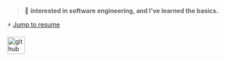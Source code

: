 > 🌱 **interested in software engineering, and I've learned the basics.**

  ⚡ [Jump to resume](https://github.com/juba97/Resume)
  
  [<img src='https://cdn.jsdelivr.net/npm/simple-icons@3.0.1/icons/github.svg' alt='github' height='40'>](https://github.com/juba97) 
